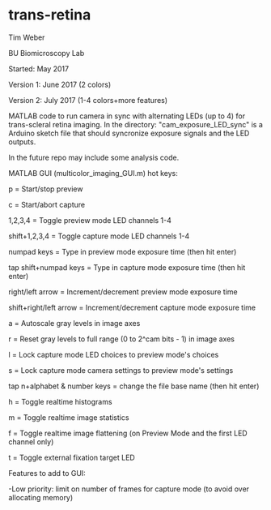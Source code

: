 # trans-retina

Tim Weber

BU Biomicroscopy Lab

Started: May 2017

Version 1: June 2017 (2 colors)

Version 2: July 2017 (1-4 colors+more features)


MATLAB code to run camera in sync with alternating LEDs (up to 4) for trans-scleral retina imaging. 
In the directory: "cam_exposure_LED_sync" is a Arduino sketch file that should syncronize exposure signals and the LED outputs.

In the future repo may include some analysis code.

MATLAB GUI (multicolor_imaging_GUI.m) hot keys:

p = Start/stop preview

c = Start/abort capture

1,2,3,4 = Toggle preview mode LED channels 1-4

shift+1,2,3,4 = Toggle capture mode LED channels 1-4

numpad keys = Type in preview mode exposure time (then hit enter)

tap shift+numpad keys = Type in capture mode exposure time (then hit enter)

right/left arrow = Increment/decrement preview mode exposure time

shift+right/left arrow = Increment/decrement capture mode exposure time

a = Autoscale gray levels in image axes

r = Reset gray levels to full range (0 to 2^cam bits - 1) in image axes

l = Lock capture mode LED choices to preview mode's choices

s = Lock capture mode camera settings to preview mode's settings

tap n+alphabet & number keys = change the file base name (then hit enter)

h = Toggle realtime histograms

m = Toggle realtime image statistics

f = Toggle realtime image flattening (on Preview Mode and the first LED channel only)

t = Toggle external fixation target LED




Features to add to GUI:

-Low priority: limit on number of frames for capture mode (to avoid over allocating memory)
